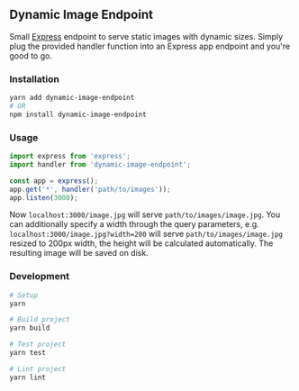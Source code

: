 ## Dynamic Image Endpoint

Small [Express](https://github.com/expressjs/express) endpoint to serve static images with dynamic sizes.
Simply plug the provided handler function into an Express app endpoint and you're good to go.

### Installation
```bash
yarn add dynamic-image-endpoint
# OR
npm install dynamic-image-endpoint
```

### Usage
```js
import express from 'express';
import handler from 'dynamic-image-endpoint';

const app = express();
app.get('*', handler('path/to/images'));
app.listen(3000);
```
Now `localhost:3000/image.jpg` will serve `path/to/images/image.jpg`.
You can additionally specify a width through the query parameters,
e.g. `localhost:3000/image.jpg?width=200` will serve `path/to/images/image.jpg` resized to 200px width,
the height will be calculated automatically. The resulting image will be saved on disk.

### Development
```bash
# Setup
yarn

# Build project
yarn build

# Test project
yarn test

# Lint project
yarn lint
```
